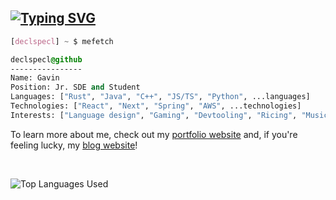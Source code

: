 ## [![Typing SVG](https://readme-typing-svg.demolab.com?font=Terminess+Nerd+Font+Mono&size=20&duration=2500&pause=750&color=78A9FF&background=FFFFFF00&vCenter=true&random=true&width=540&height=40&lines=System.out.println%28%22Hello%2C%20world%22%29;println%21%28%22Hello%2C%20world%22%29;let%20%28%29%20%3D%20print_endline%20%22Hello%2C%20world%22;console.log%28%22Hello%2C%20world%22%29;std%3A%3Acout%20%3C%3C%20%22Hello%2C%20world%5Cn%22)](https://git.io/typing-svg)

```css
[declspecl] ~ $ mefetch

declspecl@github
----------------
Name: Gavin
Position: Jr. SDE and Student
Languages: ["Rust", "Java", "C++", "JS/TS", "Python", ...languages]
Technologies: ["React", "Next", "Spring", "AWS", ...technologies]
Interests: ["Language design", "Gaming", "Devtooling", "Ricing", "Music", ...interests]
```


To learn more about me, check out my [portfolio website](https://www.gavindhondt.com/) and, if you're feeling lucky, my [blog website](https://blog.gavindhondt.com/)!

<br />

![Top Languages Used](https://github-readme-stats-omega-ochre-80.vercel.app/api/top-langs/?username=declspecl&theme=dark&hide_border=false&no-bg=true&no-frame=true&langs_count=4&exclude_repo=ValoGuessr,PokeRPS,firstOGLUI,OpenGoLf,pong,firstTriangle&hide=c)
